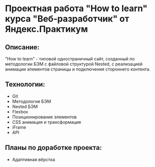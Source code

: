 # Проектная работа "How to learn" курса "Веб-разработчик" от Яндекс.Практикум

## Описание:

"How to learn" - типовой одностраничный сайт, созданный по методологии БЭМ с файловой структурой Nested, с реализацией анимации элементов страницы и подключения стороннего контента.

## Технологии:

* Git
* Методология БЭМ
* Nested БЭМ
* Flexbox
* Позиционирование элементов
* CSS анимация и трансформация
* iFrame
* API

## Планы по доработке проекта:

* Адаптивная вёрстка
